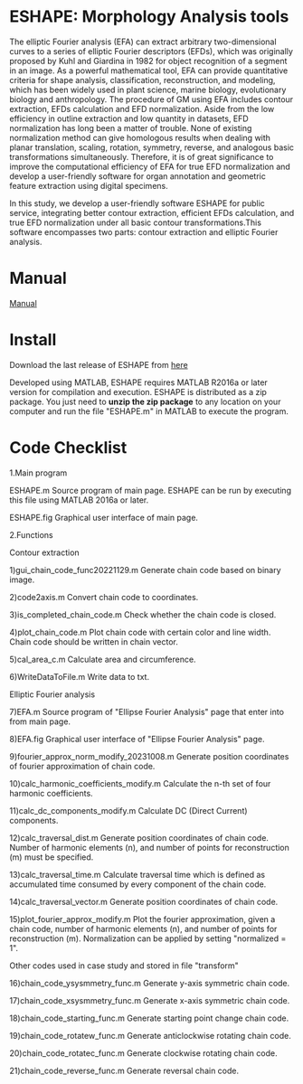 # ESHAPE: Morphology Analysis tools
The elliptic Fourier analysis (EFA) can extract arbitrary two-dimensional curves to a series of elliptic Fourier descriptors (EFDs), which was originally proposed by Kuhl and Giardina in 1982 for object recognition of a segment in an image. As a powerful mathematical tool, EFA can provide quantitative criteria for shape analysis, classification, reconstruction, and modeling, which has been widely used in plant science, marine biology, evolutionary biology and anthropology. The procedure of GM using EFA includes contour extraction, EFDs calculation and EFD normalization. Aside from the low efficiency in outline extraction and low quantity in datasets, EFD normalization has long been a matter of trouble. None of existing normalization method can give homologous results when dealing with planar translation, scaling, rotation, symmetry, reverse, and analogous basic transformations simultaneously. Therefore, it is of great significance to improve the computational efficiency of EFA for true EFD normalization and develop a user-friendly software for organ annotation and geometric feature extraction using digital specimens.

In this study, we develop a user-friendly software ESHAPE for public service, integrating better contour extraction, efficient EFDs calculation, and true EFD normalization under all basic contour transformations.This software encompasses two parts: contour extraction and elliptic Fourier analysis. 

# Manual
[Manual](https://github.com/pdc789/ESHAPE/blob/main/Manual.pdf)

# Install
Download the last release of ESHAPE from [here](https://github.com/pdc789/ESHAPE)

Developed using MATLAB, ESHAPE requires MATLAB R2016a or later version for compilation and execution. ESHAPE is distributed as a zip package. You just need to **unzip the zip package** to any location on your computer and run the file "ESHAPE.m" in MATLAB to execute the program.

# Code Checklist
1.Main program

ESHAPE.m   Source program of main page. ESHAPE can be run by executing this file using MATLAB 2016a or later.

ESHAPE.fig   Graphical user interface of main page.

2.Functions

Contour extraction

1)gui_chain_code_func20221129.m   Generate chain code based on binary image.

2)code2axis.m   Convert chain code to coordinates.

3)is_completed_chain_code.m   Check whether the chain code is closed.

4)plot_chain_code.m   Plot chain code with certain color and line width. Chain code should be written in chain vector.

5)cal_area_c.m   Calculate area and circumference.

6)WriteDataToFile.m   Write data to txt.

Elliptic Fourier analysis 

7)EFA.m   Source program of "Ellipse Fourier Analysis" page that enter into from main page.

8)EFA.fig   Graphical user interface of "Ellipse Fourier Analysis" page.

9)fourier_approx_norm_modify_20231008.m   Generate position coordinates of fourier approximation of chain code.

10)calc_harmonic_coefficients_modify.m   Calculate the n-th set of four harmonic coefficients.

11)calc_dc_components_modify.m   Calculate DC (Direct Current) components.

12)calc_traversal_dist.m   Generate position coordinates of chain code. Number of harmonic elements (n), and number of points for reconstruction (m) must be specified.

13)calc_traversal_time.m   Calculate traversal time which is defined as accumulated time consumed by every component of the chain code.

14)calc_traversal_vector.m   Generate position coordinates of chain code. 

15)plot_fourier_approx_modify.m   Plot the fourier approximation, given a chain code, number of harmonic elements (n), and number of points for reconstruction (m). Normalization can be applied by setting "normalized = 1".

Other codes used in case study and stored in file "transform"

16)chain_code_ysysmmetry_func.m   Generate y-axis symmetric chain code.

17)chain_code_xsysmmetry_func.m   Generate x-axis symmetric chain code.

18)chain_code_starting_func.m   Generate starting point change chain code.

19)chain_code_rotatew_func.m   Generate anticlockwise rotating chain code.

20)chain_code_rotatec_func.m   Generate clockwise rotating chain code.

21)chain_code_reverse_func.m   Generate reversal chain code.
